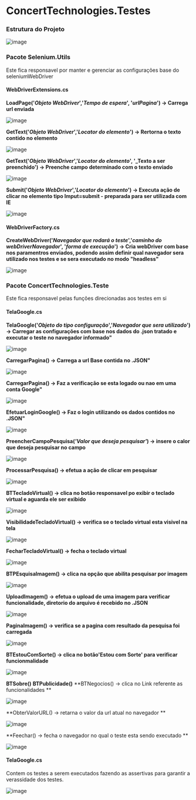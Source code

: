 # ConcertTechnologies.Testes

### Estrutura do Projeto

![image](https://user-images.githubusercontent.com/22231446/210656129-b69963c9-a661-401d-ae60-b7daa3a25d6e.png)

### Pacote Selenium.Utils

Este fica responsavel por manter e gerenciar as configurações base do seleniumWebDriver

#### **WebDriverExtensions.cs**

**LoadPage('_Objeto WebDriver_','_Tempo de espera_', '_urlPagina_') -> Carrega url enviada**

![image](https://user-images.githubusercontent.com/22231446/210658051-48b9b58a-09ee-4b89-8156-e87af20d8ded.png)


**GetText('_Objeto WebDriver_','_Locator do elemento_') -> Rertorna o texto contido no elemento**

![image](https://user-images.githubusercontent.com/22231446/210658101-09dab3fc-8c31-40fa-9d7b-347e4da650cd.png)


**GetText('_Objeto WebDriver_','_Locator do elemento_', '_Texto a ser preenchido') -> Preenche campo determinado com o texto enviado**

![image](https://user-images.githubusercontent.com/22231446/210657963-1c52b217-5e1e-4a5b-bc83-e7931fb48b28.png)


**Submit('_Objeto WebDriver_','_Locator do elemento_') -> Executa ação de clicar no elemento tipo Imput=submit - preparada para ser utilizada com IE**

![image](https://user-images.githubusercontent.com/22231446/210658218-90df7df3-cf54-4053-bc88-03be1eb38041.png)



#### **WebDriverFactory.cs**

**CreateWebDriver('_Navegador que rodará o teste_','_caminho do webDriverNavegador_', '_forma de execução_') -> Cria webDriver com base nos paramentros enviados, podendo assim definir qual navegador sera utilizado nos testes e se sera executado no modo "headless"**

![image](https://user-images.githubusercontent.com/22231446/210659140-07b8b69a-4cfe-4d6f-9083-13c54dffbc48.png)



### Pacote ConcertTechnologies.Teste

Este fica responsavel pelas funções direcionadas aos testes em si

#### **TelaGoogle.cs**


**TelaGoogle('_Objeto do tipo configuração_','_Navegador que sera utilizado_') -> Carregar as configurações com base nos dados do .json tratado e executar o teste no navegador informado"**

![image](https://user-images.githubusercontent.com/22231446/210659592-796fb24b-124f-4c14-be05-0f70eadabd5c.png)


**CarregarPagina() -> Carrega a url Base contida no .JSON"**

![image](https://user-images.githubusercontent.com/22231446/210660535-ac11fc3d-2154-4dbd-9d96-95d25c3f8175.png)


**CarregarPagina() -> Faz a verificação se esta logado ou nao em uma conta Google"**

![image](https://user-images.githubusercontent.com/22231446/210660738-a3ff83b7-1d9d-4524-bcf0-70e11da4f22e.png)


**EfetuarLoginGoogle() -> Faz o login utilizando os dados contidos no .JSON"**

![image](https://user-images.githubusercontent.com/22231446/210660844-1c02d6ee-3889-456f-a7fc-7b2b25b475df.png)


**PreencherCampoPesquisa(_'Valor que deseja pesquisar'_) -> insere o calor que deseja pesquisar no campo**

![image](https://user-images.githubusercontent.com/22231446/210661040-0fc99b4b-4b89-441b-b569-e78c49e7231b.png)


**ProcessarPesquisa() -> efetua a ação de clicar em pesquisar**

![image](https://user-images.githubusercontent.com/22231446/210661182-f8bdebd4-02b7-4652-b029-2309f3a6e617.png)


**BTTecladoVirtual() -> clica no botão responsavel po exibir o teclado virtual e aguarda ele ser exibido**

![image](https://user-images.githubusercontent.com/22231446/210661301-473bdf67-c115-4c86-a60b-8b4ddd84c0a1.png)


**VisibilidadeTecladoVirtual() -> verifica se o teclado virtual esta visivel na tela**

![image](https://user-images.githubusercontent.com/22231446/210661471-8eb51212-cfb3-4f4a-9824-9c17d79fcf35.png)


**FecharTecladoVirtual() -> fecha o teclado virtual**

![image](https://user-images.githubusercontent.com/22231446/210661634-97f9848e-6969-4cfe-9bba-1fb2d050367f.png)


**BTPEsquisaImagem() -> clica na opção que abilita pesquisar por imagem**

![image](https://user-images.githubusercontent.com/22231446/210661818-32167126-89d6-40ab-8549-48b556b64820.png)


**UploadImagem() -> efetua o upload de uma imagem para verificar funcionalidade, diretorio do arquivo é recebido no .JSON**

![image](https://user-images.githubusercontent.com/22231446/210661895-55cfb97c-e805-4c95-b37f-0aef917b6e42.png)


**PaginaImagem() -> verifica se a pagina com resultado da pesquisa foi carregada**

![image](https://user-images.githubusercontent.com/22231446/210662121-31dbf747-2d1b-4e58-9047-0a78cce86cd8.png)


**BTEstouComSorte() -> clica no botão'Estou com Sorte' para verificar funcionmalidade**

![image](https://user-images.githubusercontent.com/22231446/210662238-5fd61100-6d22-4f50-978e-b0d2bb0e31e1.png)


**BTSobre()**
**BTPublicidade()**
**BTNegocios() -> clica no Link referente as funcionalidades **

![image](https://user-images.githubusercontent.com/22231446/210662491-2dc138d9-b2fe-4804-99d0-13b8da809b12.png)


**ObterValorURL() -> retarna o valor da url atual no navegador **

![image](https://user-images.githubusercontent.com/22231446/210662563-fdbe48c8-fe9c-40f9-b380-393742585e9c.png)


**Feechar() -> fecha o navegador no qual o teste esta sendo executado **

![image](https://user-images.githubusercontent.com/22231446/210662657-85ade0d1-c2fd-4698-95a1-919eddf492e8.png)


#### **TelaGoogle.cs**

Contem os testes a serem executados fazendo as assertivas para garantir a verassidade dos testes.

![image](https://user-images.githubusercontent.com/22231446/210663610-d6c3a705-65b5-4635-bd16-4b93b3e8d701.png)



